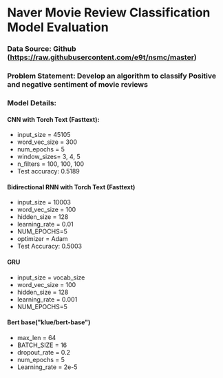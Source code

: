 # Naver Movie Review Classification Model Evaluation
### Data Source: Github (https://raw.githubusercontent.com/e9t/nsmc/master)

### Problem Statement: Develop an algorithm to classify Positive and negative sentiment of movie reviews

### Model Details:

#### CNN with Torch Text (Fasttext):
* input_size = 45105
* word_vec_size = 300
* num_epochs = 5
*  window_sizes= 3, 4, 5
* n_filters = 100, 100, 100
* Test accuracy:  0.5189
  
#### Bidirectional RNN with Torch Text (Fasttext)
* input_size = 10003
* word_vec_size = 100
* hidden_size = 128
* learning_rate = 0.01
* NUM_EPOCHS=5
* optimizer = Adam
* Test Accuracy: 0.5003

#### GRU
* input_size = vocab_size
* word_vec_size = 100
* hidden_size = 128
* learning_rate = 0.001
* NUM_EPOCHS=5

#### Bert base("klue/bert-base")
* max_len = 64
* BATCH_SIZE = 16
* dropout_rate = 0.2
* num_epochs = 5
* Learning_rate =  2e-5
  

